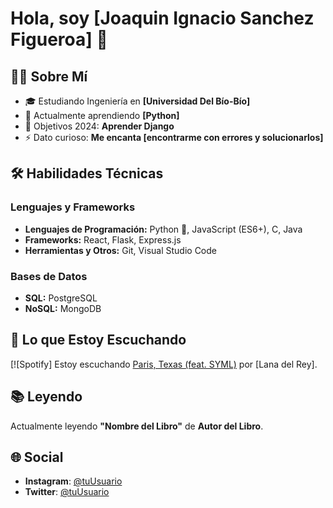# Hola, soy [Joaquin Ignacio Sanchez Figueroa] 👋

## 👨‍💻 Sobre Mí

- 🎓 Estudiando Ingeniería en **[Universidad Del Bío-Bío]**
- 🌱 Actualmente aprendiendo **[Python]**
- 🥅 Objetivos 2024: **Aprender Django**
- ⚡ Dato curioso: **Me encanta [encontrarme con errores y solucionarlos]**

## 🛠 Habilidades Técnicas

### Lenguajes y Frameworks
- **Lenguajes de Programación:** Python 🐍, JavaScript (ES6+), C, Java
- **Frameworks:** React, Flask, Express.js
- **Herramientas y Otros:** Git, Visual Studio Code

### Bases de Datos
- **SQL:** PostgreSQL
- **NoSQL:** MongoDB

## 🎵 Lo que Estoy Escuchando
[![Spotify] Estoy escuchando [Paris, Texas (feat. SYML)](https://open.spotify.com/intl-es/track/0Oqxt6JixieLHbwMfnJGWO?si=a55059db4e0d4d47) por [Lana del Rey].


## 📚 Leyendo
Actualmente leyendo **"Nombre del Libro"** de **Autor del Libro**.

## 🌐 Social
- **Instagram**: [@tuUsuario](URL-de-tu-Instagram)
- **Twitter**: [@tuUsuario](URL-de-tu-Twitter)



